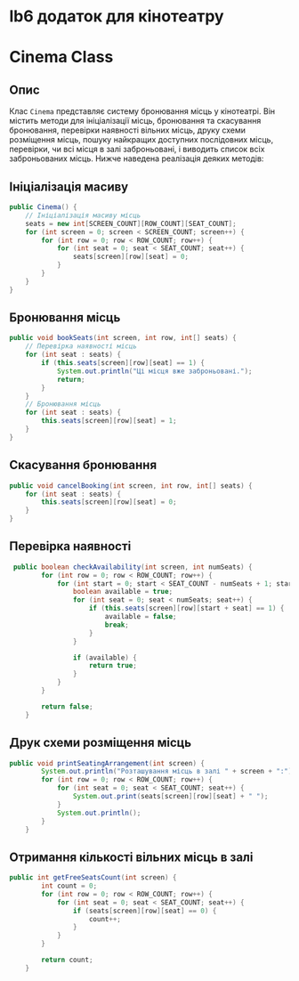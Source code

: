 # lb6 додаток для кінотеатру

# Cinema Class

## Опис
Клас `Cinema` представляє систему бронювання місць у кінотеатрі. Він містить методи для ініціалізації місць, бронювання та скасування бронювання, перевірки наявності вільних місць, друку схеми розміщення місць, пошуку найкращих доступних послідовних місць, перевірки, чи всі місця в залі заброньовані, і виводить список всіх заброньованих місць.
Нижче наведена реалізація деяких методів:

## Ініціалізація масиву
```java
public Cinema() {
    // Ініціалізація масиву місць
    seats = new int[SCREEN_COUNT][ROW_COUNT][SEAT_COUNT];
    for (int screen = 0; screen < SCREEN_COUNT; screen++) {
        for (int row = 0; row < ROW_COUNT; row++) {
            for (int seat = 0; seat < SEAT_COUNT; seat++) {
                seats[screen][row][seat] = 0;
            }
        }
    }
}
```

## Бронювання місць

```java
public void bookSeats(int screen, int row, int[] seats) {
    // Перевірка наявності місць
    for (int seat : seats) {
        if (this.seats[screen][row][seat] == 1) {
            System.out.println("Ці місця вже заброньовані.");
            return;
        }
    }
    // Бронювання місць
    for (int seat : seats) {
        this.seats[screen][row][seat] = 1;
    }
}
```

## Скасування бронювання

```java
public void cancelBooking(int screen, int row, int[] seats) {
    for (int seat : seats) {
        this.seats[screen][row][seat] = 0;
    }
}
```

## Перевірка наявності

```java
 public boolean checkAvailability(int screen, int numSeats) {
        for (int row = 0; row < ROW_COUNT; row++) {
            for (int start = 0; start < SEAT_COUNT - numSeats + 1; start++) {
                boolean available = true;
                for (int seat = 0; seat < numSeats; seat++) {
                    if (this.seats[screen][row][start + seat] == 1) {
                        available = false;
                        break;
                    }
                }

                if (available) {
                    return true;
                }
            }
        }

        return false;
    }
```

## Друк схеми розміщення місць
```java
public void printSeatingArrangement(int screen) {
        System.out.println("Розташування місць в залі " + screen + ":");
        for (int row = 0; row < ROW_COUNT; row++) {
            for (int seat = 0; seat < SEAT_COUNT; seat++) {
                System.out.print(seats[screen][row][seat] + " ");
            }
            System.out.println();
        }
    }
```

## Отримання кількості вільних місць в залі

```java
public int getFreeSeatsCount(int screen) {
        int count = 0;
        for (int row = 0; row < ROW_COUNT; row++) {
            for (int seat = 0; seat < SEAT_COUNT; seat++) {
                if (seats[screen][row][seat] == 0) {
                    count++;
                }
            }
        }

        return count;
    }
```
